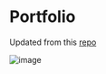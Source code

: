 # Portfolio

Updated from this [repo](https://github.com/chxtio/FreeCodeCamp-Responsive-Web-Design-Certification-Projects/tree/master/5.%20Build%20a%20Personal%20Portfolio%20Webpage)

![image](https://user-images.githubusercontent.com/33184844/103953692-73825e80-50f7-11eb-8ac3-d0702c7db2e9.png)